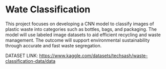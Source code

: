 # Wate Classification
This project focuses on developing a CNN model to classify images of plastic waste into categories such as bottles, bags, and packaging. The model will use labeled image datasets to aid efficient recycling and waste management. The outcome will support environmental sustainability through accurate and fast waste segregation.  


DATASET LINK: https://www.kaggle.com/datasets/techsash/waste-classification-data/data
